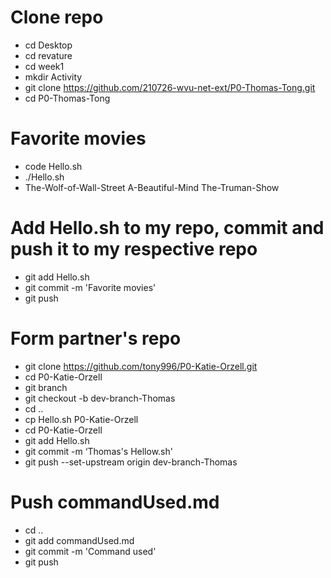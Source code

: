# Clone repo
- cd Desktop
- cd revature
- cd week1
- mkdir Activity 
- git clone https://github.com/210726-wvu-net-ext/P0-Thomas-Tong.git
- cd P0-Thomas-Tong

# Favorite movies
- code Hello.sh
- ./Hello.sh 
- The-Wolf-of-Wall-Street A-Beautiful-Mind The-Truman-Show 

# Add Hello.sh to my repo, commit and push it to my respective repo
- git add Hello.sh
- git commit -m 'Favorite movies'
- git push

# Form partner's repo
- git clone https://github.com/tony996/P0-Katie-Orzell.git
- cd P0-Katie-Orzell
- git branch
- git checkout -b dev-branch-Thomas
- cd ..
- cp Hello.sh P0-Katie-Orzell
- cd P0-Katie-Orzell
- git add Hello.sh
- git commit -m ‘Thomas's Hellow.sh'
- git push --set-upstream origin dev-branch-Thomas

# Push commandUsed.md
- cd ..
- git add commandUsed.md
- git commit -m 'Command used'
- git push
